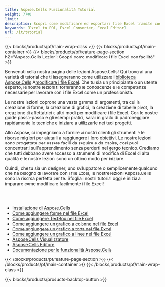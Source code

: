 ```yaml
---
title: Aspose.Cells Funzionalità Tutorial
weight: 7700
limit:
description: Scopri come modificare ed esportare file Excel tramite codice.
keywords: [Excel to PDF, Excel Converter, Excel Editor]
url: /it/tutorial
---
```

{{< blocks/products/pf/main-wrap-class >}}
{{< blocks/products/pf/main-container >}}
{{< blocks/products/pf/feature-page-section h2="Aspose.Cells Lezioni: Scopri come modificare i file Excel con facilità" >}}

<p>
 Benvenuti nella nostra pagina delle lezioni Aspose.Cells! Qui troverai una varietà di tutorial che ti insegneranno come utilizzare il<a href="https://www.nuget.org/packages/Aspose.Cells">biblioteca Aspose.Cells</a> A<a href="https://products.aspose.app/cells/editor/">modificare i file Excel</a>. Che tu sia un principiante o un utente esperto, le nostre lezioni ti forniranno le conoscenze e le competenze necessarie per lavorare con i file Excel come un professionista.
</p>
<p>
Le nostre lezioni coprono una vasta gamma di argomenti, tra cui la creazione di forme, la creazione di grafici, la creazione di tabelle pivot, la creazione di affettatrici e altri modi per modificare i file Excel. Con le nostre guide passo-passo e gli esempi pratici, sarai in grado di padroneggiare rapidamente le tecniche e iniziare a utilizzarle nei tuoi progetti.</p>
<p>
Allo Aspose, ci impegniamo a fornire ai nostri clienti gli strumenti e le risorse migliori per aiutarli a raggiungere i loro obiettivi. Le nostre lezioni sono progettate per essere facili da seguire e da capire, così puoi concentrarti sull'apprendimento senza perderti nel gergo tecnico. Crediamo che tutti debbano avere accesso a strumenti di modifica di Excel di alta qualità e le nostre lezioni sono un ottimo modo per iniziare.</p>
<p>
Quindi, che tu sia un designer, uno sviluppatore o semplicemente qualcuno che ha bisogno di lavorare con i file Excel, le nostre lezioni Aspose.Cells sono la risorsa perfetta per te. Sfoglia i nostri tutorial oggi e inizia a imparare come modificare facilmente i file Excel!
</p>

<br />
<br />

<div class="code-sample">
    <ul class="link-list">
        <li class="link-item"><a href="https://docs.aspose.com/cells/net/installation/">Installazione di Aspose.Cells</a></li>
        <li class="link-item"><a href="add-shapes-in-excel">Come aggiungere forme nel file Excel</a></li>
        <li class="link-item"><a href="add-textbox-in-excel">Come aggiungere TextBox nel file Excel</a></li>
        <li class="link-item"><a href="add-column-chart-in-excel">Come aggiungere un grafico a colonne nel file Excel</a></li>
        <li class="link-item"><a href="add-pie-chart-in-excel">Come aggiungere un grafico a torta nel file Excel</a></li>
        <li class="link-item"><a href="add-line-chart-in-excel">Come aggiungere un grafico a linee nel file Excel</a></li>
        <li class="link-item"><a href="https://products.aspose.app/cells/viewer/">Aspose.Cells Visualizzatore</a></li> 
        <li class="link-item"><a href="https://products.aspose.app/cells/editor/">Aspose.Cells Editore</a></li>        
        <li class="link-item"><a href="https://docs.aspose.com/cells/net/features/">Documentazione per le funzionalità Aspose.Cells</a></li>
    </ul>
</div>



{{< /blocks/products/pf/feature-page-section >}}
{{< /blocks/products/pf/main-container >}}
{{< /blocks/products/pf/main-wrap-class >}}

{{< blocks/products/products-backtop-button >}}